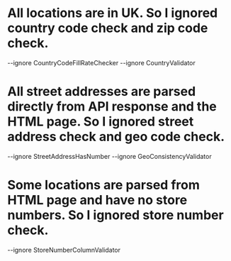 # All locations are in UK. So I ignored country code check and zip code check.

--ignore CountryCodeFillRateChecker --ignore CountryValidator

# All street addresses are parsed directly from API response and the HTML page. So I ignored street address check and geo code check.

--ignore StreetAddressHasNumber --ignore GeoConsistencyValidator 

# Some locations are parsed from HTML page and have no store numbers. So I ignored store number check.

--ignore StoreNumberColumnValidator 